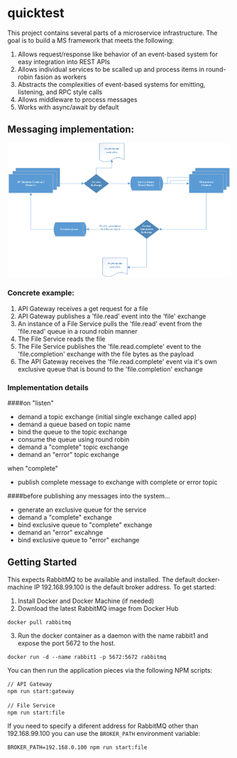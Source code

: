 # quicktest

This project contains several parts of a microservice infrastructure. The goal is to build a MS framework that meets the following:

1. Allows request/response like behavior of an event-based system for easy integration into REST APIs
2. Allows individual services to be scalled up and process items in round-robin fasion as workers
3. Abstracts the complexities of event-based systems for emitting, listening, and RPC style calls
4. Allows middleware to process messages
5. Works with async/await by default


## Messaging implementation:

![Eventing Diagram](Eventing.png?raw=true "Eventing Diagram")

### Concrete example:
1. API Gateway receives a get request for a file
2. API Gateway publishes a 'file.read' event into the 'file' exchange
3. An instance of a File Service pulls the 'file.read' event from the 'file.read' queue in a round robin manner
4. The File Service reads the file
5. The File Service publishes the 'file.read.complete' event to the 'file.completion' exchange with the file bytes as the payload
5. The API Gateway receives the 'file.read.complete' event via it's own exclusive queue that is bound to the 'file.completion' exchange

### Implementation details

####on "listen"
* demand a topic exchange (initial single exchange called app)
* demand a queue based on topic name
* bind the queue to the topic exchange
* consume the queue using round robin
* demand a "complete" topic exchange
* demand an "error" topic exchange

when "complete"
* publish complete message to exchange with complete or error topic


####before publishing any messages into the system...
* generate an exclusive queue for the service
* demand a "complete" exchange
* bind exclusive queue to "complete" exchange
* demand an "error" excahnge
* bind exclusive queue to "error" exchange


## Getting Started

This expects RabbitMQ to be available and installed. The default docker-machine IP 192.168.99.100 is the default broker address. To get started:

1. Install Docker and Docker Machine (if needed)
2. Download the latest RabbitMQ image from Docker Hub
```
docker pull rabbitmq
```
3. Run the docker container as a daemon with the name rabbit1 and expose the port 5672 to the host.
```
docker run -d --name rabbit1 -p 5672:5672 rabbitmq
```

You can then run the application pieces via the following NPM scripts:
```
// API Gateway
npm run start:gateway

// File Service
npm run start:file
```

If you need to specify a diferent address for RabbitMQ other than 192.168.99.100 you can use the `BROKER_PATH` environment variable:

```
BROKER_PATH=192.168.0.100 npm run start:file
```

